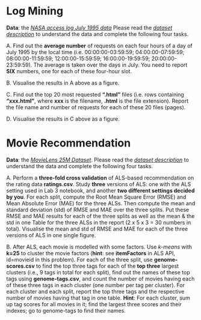 # Log Mining
**Data**:
the *[NASA access log July 1995 data](ftp://ita.ee.lbl.gov/traces/NASA_access_log_Jul95.gz)*
Please read the *[dataset description](ftp://ita.ee.lbl.gov/html/contrib/NASA-HTTP.html)* to understand the data and complete the following four tasks.


A. Find out the **average number** of requests on each four hours of a day of July 1995 by the local time (i.e. 00:00:00-03:59:59; 04:00:00-07:59:59; 08:00:00-11:59:59; 12:00:00-15:59:59; 16:00:00-19:59:59; 20:00:00-23:59:59). The average is taken over the days in July. You need to report **SIX** numbers, one for each of these four-hour slot.

B. Visualise the results in A above as a figure.

C. Find out the top 20 most requested **“.html”** files (i.e. rows containing **“xxx.html”**, where **xxx** is the filename, **.html** is the file extension). Report the file name and number of requests for each of these 20 files (pages).

D. Visualise the results in C above as a figure.

# Movie Recommendation
**Data**:
the *[MovieLens 25M Dataset](https://grouplens.org/datasets/movielens/25m/)*. 
Please read the *[dataset description](http://files.grouplens.org/datasets/movielens/ml-25m-README.html)* to understand the data and complete the following four tasks.

A. Perform a **three-fold cross validation** of ALS-based recommendation on the rating data **ratings.csv**. Study **three** versions of ALS: one with the ALS setting used in Lab 3 notebook, and another **two different settings decided by you**. For each split, compute the Root Mean Square Error (RMSE) and Mean Absolute Error (MAE) for the three ALSs. Then compute the mean and standard deviation (std) of RMSE and MAE over the three splits. Put these RMSE and MAE results for each of the three splits as well as the mean & the std in one Table for the three ALSs in the report (2 x 5 x 3 = 30 numbers in total). Visualise the mean and std of RMSE and MAE for each of the three versions of ALS in one single figure. 

B. After ALS, each movie is modelled with some factors. Use *k-means* with **k=25** to cluster the movie factors (**hint**: see **itemFactors** in ALS API, id=movieid in this problem). For each of the three split, use **genome-scores.csv** to find the top three tags for each of the **top three** largest clusters (i.e., 9 tags in total for each split), find out the names of these top tags using **genome-tags.csv**, and count the number of movies having each of these three tags in each cluster (one number per tag per cluster). For each cluster and each split, report the top three tags and the respective number of movies having that tag in one table. **Hint**: For each cluster, sum up tag scores for all movies in it; find the largest three scores and their indexes; go to genome-tags to find their names.

